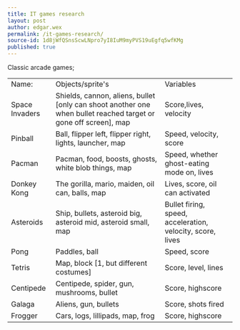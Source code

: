 ```yaml
---
title: IT games research
layout: post
author: edgar.wex
permalink: /it-games-research/
source-id: 1d8jWfQSnsScwLNpro7yI8IuM9myPVS19uEgfq5wfKMg
published: true
---
```

Classic arcade games;

<table>
  <tr>
    <td>Name:</td>
    <td>Objects/sprite's</td>
    <td>Variables</td>
  </tr>
  <tr>
    <td>Space Invaders</td>
    <td>Shields, cannon, aliens, bullet [only can shoot another one when bullet reached target or gone off screen], map</td>
    <td>Score,lives, velocity</td>
  </tr>
  <tr>
    <td>Pinball</td>
    <td>Ball, flipper left, flipper right, lights, launcher, map</td>
    <td>Speed, velocity, score</td>
  </tr>
  <tr>
    <td>Pacman</td>
    <td>Pacman, food, boosts, ghosts, white blob things, map</td>
    <td>Speed, whether ghost-eating mode on, lives</td>
  </tr>
  <tr>
    <td>Donkey Kong</td>
    <td>The gorilla, mario, maiden, oil can, balls, map</td>
    <td>Lives, score, oil can activated</td>
  </tr>
  <tr>
    <td>Asteroids</td>
    <td>Ship, bullets, asteroid big, asteroid mid, asteroid small, map</td>
    <td>Bullet firing, speed, acceleration, velocity, score, lives</td>
  </tr>
  <tr>
    <td>Pong</td>
    <td>Paddles, ball</td>
    <td>Speed, score</td>
  </tr>
  <tr>
    <td>Tetris</td>
    <td>Map, block [1, but different costumes]</td>
    <td>Score, level, lines</td>
  </tr>
  <tr>
    <td>Centipede</td>
    <td>Centipede, spider, gun, mushrooms, bullet</td>
    <td>Score, highscore</td>
  </tr>
  <tr>
    <td>Galaga</td>
    <td>Aliens, gun, bullets</td>
    <td>Score, shots fired</td>
  </tr>
  <tr>
    <td>Frogger</td>
    <td>Cars, logs, lillipads, map, frog</td>
    <td>Score, highscore</td>
  </tr>
</table>


